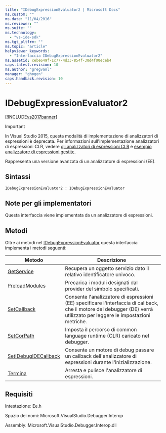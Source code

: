 ```yaml
---
title: "IDebugExpressionEvaluator2 | Microsoft Docs"
ms.custom: ""
ms.date: "11/04/2016"
ms.reviewer: ""
ms.suite: ""
ms.technology: 
  - "vs-ide-sdk"
ms.tgt_pltfrm: ""
ms.topic: "article"
helpviewer_keywords: 
  - "Interfaccia IDebugExpressionEvaluator2"
ms.assetid: cebe649f-1c77-4d33-854f-30d4f00eceb4
caps.latest.revision: 10
ms.author: "gregvanl"
manager: "ghogen"
caps.handback.revision: 10
---
```

# IDebugExpressionEvaluator2
[!INCLUDE[vs2017banner](../../../code-quality/includes/vs2017banner.md)]

> [!IMPORTANT]
>  In Visual Studio 2015, questa modalità di implementazione di analizzatori di espressioni è deprecata. Per informazioni sull'implementazione analizzatori di espressioni CLR, vedere [gli analizzatori di espressioni CLR](https://github.com/Microsoft/ConcordExtensibilitySamples/wiki/CLR-Expression-Evaluators) e [esempio analizzatore di espressioni gestite](https://github.com/Microsoft/ConcordExtensibilitySamples/wiki/Managed-Expression-Evaluator-Sample).  
  
 Rappresenta una versione avanzata di un analizzatore di espressioni \(EE\).  
  
## Sintassi  
  
```  
IDebugExpressionEvaluator2 : IDebugExpressionEvaluator  
```  
  
## Note per gli implementatori  
 Questa interfaccia viene implementata da un analizzatore di espressioni.  
  
## Metodi  
 Oltre ai metodi nel [IDebugExpressionEvaluator](../../../extensibility/debugger/reference/idebugexpressionevaluator.md) questa interfaccia implementa i metodi seguenti:  
  
|Metodo|Descrizione|  
|------------|-----------------|  
|[GetService](../../../extensibility/debugger/reference/idebugexpressionevaluator2-getservice.md)|Recupera un oggetto servizio dato il relativo identificatore univoco.|  
|[PreloadModules](../../../extensibility/debugger/reference/idebugexpressionevaluator2-preloadmodules.md)|Precarica i moduli designati dal provider del simbolo specificati.|  
|[SetCallback](../Topic/IDebugExpressionEvaluator2::SetCallback.md)|Consente l'analizzatore di espressioni \(EE\) specificare l'interfaccia di callback, che il motore del debugger \(DE\) verrà utilizzato per leggere le impostazioni metriche.|  
|[SetCorPath](../../../extensibility/debugger/reference/idebugexpressionevaluator2-setcorpath.md)|Imposta il percorso di common language runtime \(CLR\) caricato nel debugger.|  
|[SetIDebugIDECallback](../../../extensibility/debugger/reference/idebugexpressionevaluator2-setidebugidecallback.md)|Consente un motore di debug passare un callback dell'analizzatore di espressioni durante l'inizializzazione.|  
|[Termina](../../../extensibility/debugger/reference/idebugexpressionevaluator2-terminate.md)|Arresta e pulisce l'analizzatore di espressioni.|  
  
## Requisiti  
 Intestazione: Ee.h  
  
 Spazio dei nomi: Microsoft.VisualStudio.Debugger.Interop  
  
 Assembly: Microsoft.VisualStudio.Debugger.Interop.dll